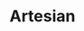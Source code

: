 ---
layout: firm_page
title: "Artesian"
id: "artesianinvest.com"
permalink: "/artesianartesianinvest.com/"
website: "https://www.artesianinvest.com/overview-vc"
offices: "Sydney (Australia), Singapore (Singapore), Shanghai (China), Adelaide (Australia), Melbourne (Australia), New York (United States), Austin (United States), Jakarta (Indonesia), London (United Kingdom)"
investment_stages: "Seed, Series A"
portfolio_companies: ""
portfolio_link: "https://www.artesianinvest.com/vc-portfolio"
investment_markets: "Agrifood, Clean Energy, Medtech, Software, Hardware, AI, Robotics"
founded_year: "2004"
description: "Artesian is a full-stack venture capital firm focusing on software and hardware startups, with a strong emphasis on agrifood, clean energy, and medtech. They leverage extensive regional and global networks to identify promising startups, providing support at early and growth stages."
linkedin: "https://www.linkedin.com/company/artesian-capital-management/"
twitter: "https://twitter.com/artesianvc"
instagram: ""
team_page: "https://www.artesianinvest.com/team"
investor_type: "Venture Capital"
crunchbase: "https://www.crunchbase.com/organization/artesian-capital-management"
pitchbook: "https://pitchbook.com/profiles/investor/51435-19"

# SEO Optimization
meta_title: "Artesian - VC Firm - projectstartups.com"
meta_description: "Artesian, Artesian is a full-stack venture capital firm focusing on software and hardware startups, with a strong emphasis on agrifood, clean energy, and medtec..."
meta_keywords: "Artesian, Agrifood, Clean Energy, Medtech, Software, Hardware, AI, Robotics, VC firm, venture capital, startup investor, projectstartups.com"
canonical_url: "https://vc.projectstartups.com/artesianartesianinvest.com/"
---